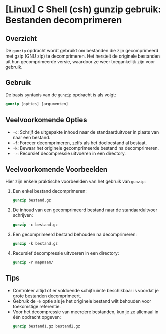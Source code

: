 # [Linux] C Shell (csh) gunzip gebruik: Bestanden decomprimeren

## Overzicht
De `gunzip` opdracht wordt gebruikt om bestanden die zijn gecomprimeerd met gzip (GNU zip) te decomprimeren. Het herstelt de originele bestanden uit hun gecomprimeerde versie, waardoor ze weer toegankelijk zijn voor gebruik.

## Gebruik
De basis syntaxis van de `gunzip` opdracht is als volgt:

```csh
gunzip [opties] [argumenten]
```

## Veelvoorkomende Opties
- `-c`: Schrijf de uitgepakte inhoud naar de standaarduitvoer in plaats van naar een bestand.
- `-f`: Forceer decomprimeren, zelfs als het doelbestand al bestaat.
- `-k`: Bewaar het originele gecomprimeerde bestand na decomprimeren.
- `-r`: Recursief decompressie uitvoeren in een directory.

## Veelvoorkomende Voorbeelden
Hier zijn enkele praktische voorbeelden van het gebruik van `gunzip`:

1. Een enkel bestand decomprimeren:
   ```csh
   gunzip bestand.gz
   ```

2. De inhoud van een gecomprimeerd bestand naar de standaarduitvoer schrijven:
   ```csh
   gunzip -c bestand.gz
   ```

3. Een gecomprimeerd bestand behouden na decomprimeren:
   ```csh
   gunzip -k bestand.gz
   ```

4. Recursief decompressie uitvoeren in een directory:
   ```csh
   gunzip -r mapnaam/
   ```

## Tips
- Controleer altijd of er voldoende schijfruimte beschikbaar is voordat je grote bestanden decomprimeert.
- Gebruik de `-k` optie als je het originele bestand wilt behouden voor toekomstige referentie.
- Voor het decompressie van meerdere bestanden, kun je ze allemaal in één opdracht opgeven:
  ```csh
  gunzip bestand1.gz bestand2.gz
  ```